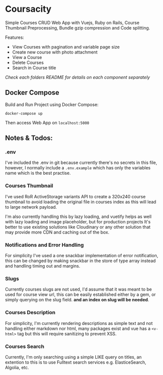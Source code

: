 # Coursacity

Simple Courses CRUD Web App with Vuejs, Ruby on Rails, Course Thumbnail Preprocessing, Bundle gzip compression and Code splitting.

Features: 
- View Courses with pagination and variable page size
- Create new course with photo attachment
- View a Course
- Delete Courses
- Search in Course title

*Check each folders README for details on each component separately*

## Docker Compose

Build and Run Project using Docker Compose:

```
docker-compose up
```

Then access Web App on `localhost:5000`


## Notes & Todos:

### .env
I've included the .env in git because currently there's no secrets in this file, however, I normally include a `.env.example` which has only the variables name which is the best practise.

### Courses Thumbnail
I've used RoR ActiveStorage variants API to create a 320x240 course thumbnail to avoid loading the original file in courses index as this will lead to large network payload.

I'm also currently handling this by lazy loading, and vuetify helps as well with lazy loading and image placeholder, but for production projects It's better to use existing solutions like Cloudinary or any other solution that may provide more CDN and caching out of the box.


### Notifications and Error Handling
For simplicity I've used a one snackbar implementation of error notification, this can be changed by making snackbar in the store of type array instead and handling timing out and margins.

### Slugs
Currently courses slugs are not used, I'd assume that it was meant to be used for course view url, this can be easily established either by a gem, or simply querying on the slug field. **and an index on slug will be needed**.

### Courses Description
For simplicity, I'm currently rendering descriptions as simple text and not handling either markdown nor html, many packages exist and vue has a `<v-html>` tag but this will require sanitizing to prevent XSS.

### Courses Search
Currently, I'm only searching using a simple LIKE query on titles, an extention to this is to use Fulltext search services e.g. ElasticeSearch, Algolia, etc.
